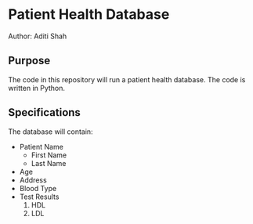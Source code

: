 # Patient Health Database

Author: Aditi Shah

## Purpose
The code in this repository will run a patient health database. 
The code is written in Python. 


## Specifications
The database will contain:
* Patient Name 
    + First Name
    + Last Name
* Age
* Address
* Blood Type
* Test Results 
    1. HDL
    2. LDL
